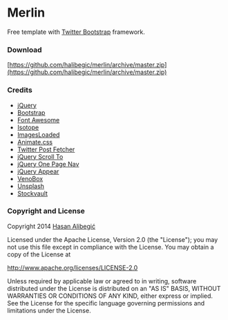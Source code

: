 Merlin
======
Free template with [Twitter Bootstrap](http://getbootstrap.com/) framework.

### Download

[https://github.com/halibegic/merlin/archive/master.zip](https://github.com/halibegic/merlin/archive/master.zip)

### Credits
 * [jQuery](http://jquery.com/)
 * [Bootstrap](http://getbootstrap.com/)
 * [Font Awesome](http://fortawesome.github.io/Font-Awesome/)
 * [Isotope](https://github.com/desandro/isotope)
 * [ImagesLoaded](https://github.com/desandro/imagesloaded)
 * [Animate.css](http://daneden.github.io/animate.css/)
 * [Twitter Post Fetcher](http://jasonmayes.com/projects/twitterApi)
 * [jQuery Scroll To](http://flesler.blogspot.com/2007/10/jqueryscrollto.html)
 * [jQuery One Page Nav](https://github.com/davist11/jQuery-One-Page-Nav)
 * [jQuery Appear](https://github.com/bas2k/jquery.appear/)
 * [VenoBox](http://lab.veno.it/venobox/)
 * [Unsplash](http://unsplash.com/)
 * [Stockvault](https://www.stockvault.net/c/people)

### Copyright and License

Copyright 2014 [Hasan Alibegić](http://www.twitter.com/halibegic)

Licensed under the Apache License, Version 2.0 (the "License"); you may not use this file except in compliance with the License. You may obtain a copy of the License at

http://www.apache.org/licenses/LICENSE-2.0

Unless required by applicable law or agreed to in writing, software distributed under the License is distributed on an "AS IS" BASIS, WITHOUT WARRANTIES OR CONDITIONS OF ANY KIND, either express or implied. See the License for the specific language governing permissions and limitations under the License.
